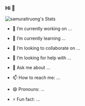 ### Hi 👋


![samuraitruong's Stats](https://github-readme-stats.vercel.app/api?username=samuraitruong&theme=radical&show_icons=true&hide_border=true&count_private=true)


- 🔭 I’m currently working on ...
- 🌱 I’m currently learning ...
- 👯 I’m looking to collaborate on ...
- 🤔 I’m looking for help with ...
- 💬 Ask me about ...
  
- 📫 How to reach me: ...
- 😄 Pronouns: ...
- ⚡ Fun fact: ...

